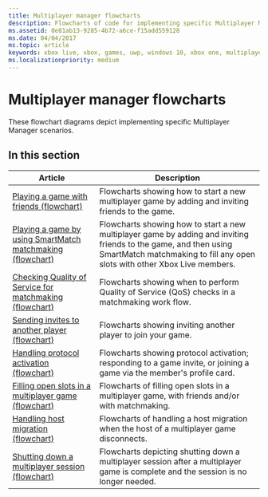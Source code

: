 ```yaml
---
title: Multiplayer manager flowcharts
description: Flowcharts of code for implementing specific Multiplayer Manager scenarios.
ms.assetid: 0e81ab13-9285-4b72-a6ce-f15add559128
ms.date: 04/04/2017
ms.topic: article
keywords: xbox live, xbox, games, uwp, windows 10, xbox one, multiplayer manager, flowchart
ms.localizationpriority: medium
---
```


# Multiplayer manager flowcharts

These flowchart diagrams depict implementing specific Multiplayer Manager scenarios.


## In this section

| Article | Description |
|---------|-------------|
| [Playing a game with friends (flowchart)](mpm-flowcharts/mpm-play-with-friends.md) | Flowcharts showing how to start a new multiplayer game by adding and inviting friends to the game. |
| [Playing a game by using SmartMatch matchmaking (flowchart)](mpm-flowcharts/mpm-play-with-smartmatch-matchmaking.md) | Flowcharts showing how to start a new multiplayer game by adding and inviting friends to the game, and then using SmartMatch matchmaking to fill any open slots with other Xbox Live members. |
| [Checking Quality of Service for matchmaking (flowchart)](mpm-flowcharts/mpm-use-matchmaking-and-qos.md) | Flowcharts showing when to perform Quality of Service (QoS) checks in a matchmaking work flow. |
| [Sending invites to another player (flowchart)](mpm-flowcharts/mpm-send-invites.md) | Flowcharts showing inviting another player to join your game. |
| [Handling protocol activation (flowchart)](mpm-flowcharts/mpm-on-protocol-activation.md) | Flowcharts showing protocol activation; responding to a game invite, or joining a game via the member's profile card. |
| [Filling open slots in a multiplayer game (flowchart)](mpm-flowcharts/mpm-fill-open-slots.md) | Flowcharts of filling open slots in a multiplayer game, with friends and/or with matchmaking. |
| [Handling host migration (flowchart)](mpm-flowcharts/mpm-host-migration.md) | Flowcharts of handling a host migration when the host of a multiplayer game disconnects. |
| [Shutting down a multiplayer session (flowchart)](mpm-flowcharts/mpm-shut-down.md) | Flowcharts depicting shutting down a multiplayer session after a multiplayer game is complete and the session is no longer needed. |
